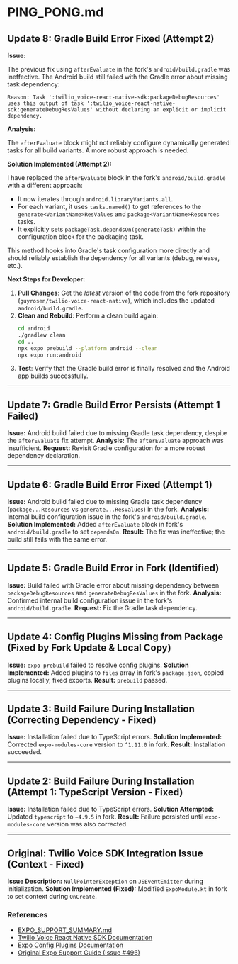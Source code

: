 # PING_PONG.md

## Update 8: Gradle Build Error Fixed (Attempt 2)

**Issue:**

The previous fix using `afterEvaluate` in the fork's `android/build.gradle` was ineffective. The Android build still failed with the Gradle error about missing task dependency:

```
Reason: Task ':twilio_voice-react-native-sdk:packageDebugResources' uses this output of task ':twilio_voice-react-native-sdk:generateDebugResValues' without declaring an explicit or implicit dependency.
```

**Analysis:**

The `afterEvaluate` block might not reliably configure dynamically generated tasks for all build variants. A more robust approach is needed.

**Solution Implemented (Attempt 2):**

I have replaced the `afterEvaluate` block in the fork's `android/build.gradle` with a different approach:

- It now iterates through `android.libraryVariants.all`.
- For each variant, it uses `tasks.named()` to get references to the `generate<VariantName>ResValues` and `package<VariantName>Resources` tasks.
- It explicitly sets `packageTask.dependsOn(generateTask)` within the configuration block for the packaging task.

This method hooks into Gradle's task configuration more directly and should reliably establish the dependency for all variants (debug, release, etc.).

**Next Steps for Developer:**

1.  **Pull Changes**: Get the *latest* version of the code from the fork repository (`guyrosen/twilio-voice-react-native`), which includes the updated `android/build.gradle`.
2.  **Clean and Rebuild**: Perform a clean build again:
    ```bash
    cd android
    ./gradlew clean
    cd ..
    npx expo prebuild --platform android --clean
    npx expo run:android
    ```
3.  **Test**: Verify that the Gradle build error is finally resolved and the Android app builds successfully.

---

## Update 7: Gradle Build Error Persists (Attempt 1 Failed)

**Issue:** Android build failed due to missing Gradle task dependency, despite the `afterEvaluate` fix attempt.
**Analysis:** The `afterEvaluate` approach was insufficient.
**Request:** Revisit Gradle configuration for a more robust dependency declaration.

---

## Update 6: Gradle Build Error Fixed (Attempt 1)

**Issue:** Android build failed due to missing Gradle task dependency (`package...Resources` vs `generate...ResValues`) in the fork.
**Analysis:** Internal build configuration issue in the fork's `android/build.gradle`.
**Solution Implemented:** Added `afterEvaluate` block in fork's `android/build.gradle` to set `dependsOn`.
**Result:** The fix was ineffective; the build still fails with the same error.

---

## Update 5: Gradle Build Error in Fork (Identified)

**Issue:** Build failed with Gradle error about missing dependency between `packageDebugResources` and `generateDebugResValues` in the fork.
**Analysis:** Confirmed internal build configuration issue in the fork's `android/build.gradle`.
**Request:** Fix the Gradle task dependency.

---

## Update 4: Config Plugins Missing from Package (Fixed by Fork Update & Local Copy)

**Issue:** `expo prebuild` failed to resolve config plugins.
**Solution Implemented:** Added plugins to `files` array in fork's `package.json`, copied plugins locally, fixed exports.
**Result:** `prebuild` passed.

---

## Update 3: Build Failure During Installation (Correcting Dependency - Fixed)

**Issue:** Installation failed due to TypeScript errors.
**Solution Implemented:** Corrected `expo-modules-core` version to `^1.11.0` in fork.
**Result:** Installation succeeded.

---

## Update 2: Build Failure During Installation (Attempt 1: TypeScript Version - Fixed)

**Issue:** Installation failed due to TypeScript errors.
**Solution Attempted:** Updated `typescript` to `~4.9.5` in fork.
**Result:** Failure persisted until `expo-modules-core` version was also corrected.

---

## Original: Twilio Voice SDK Integration Issue (Context - Fixed)

**Issue Description:** `NullPointerException` on `JSEventEmitter` during initialization.
**Solution Implemented (Fixed):** Modified `ExpoModule.kt` in fork to set context during `OnCreate`.

### References
- [EXPO_SUPPORT_SUMMARY.md](./EXPO_SUPPORT_SUMMARY.md)
- [Twilio Voice React Native SDK Documentation](https://www.twilio.com/docs/voice/client/react-native)
- [Expo Config Plugins Documentation](https://docs.expo.dev/guides/config-plugins/)
- [Original Expo Support Guide (Issue #496)](https://github.com/twilio/twilio-voice-react-native/issues/496) 